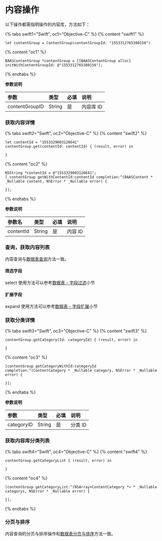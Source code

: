 # 内容操作

以下操作都需指明操作的内容库，方法如下：

{% tabs swift1="Swift", oc1="Objective-C" %}
{% content "swift1" %}
```
let contentGroup = ContentGroup(contentGroupId: "1553312765380156")
```
{% content "oc1" %}
```
BAASContentGroup *contentGroup = [[BAASContentGroup alloc] initWithContentGroupId: @"1553312765380156"];
```
{% endtabs %}

**参数说明**

| 参数           | 类型    | 必填 | 说明 |
| :------------- | :----- | :-- | :-- |
| contentGroupID | String | 是  | 内容库 ID |

### 获取内容详情

{% tabs swift2="Swift", oc2="Objective-C" %}
{% content "swift2" %}
```
let contentId = "1553329603126641"
contentGroup.get(contentId: contentId) { (result, error) in

}
```
{% content "oc2" %}
```
NSString *contentId = @"1553329603126641";
[_contentGroup getWithContentId:contentId completion:^(BAASContent * _Nullable content, NSError * _Nullable error) {

}];
```
{% endtabs %}

**参数说明**

| 参数名      | 类型   | 必填  | 说明 |
| :--------- | :----- | :--- | :-- |
| contentId | String | 是   | 内容 ID |

### 查询，获取内容列表

内容查询与[数据表查询](../schema/query.md)方法一致。

#### 筛选字段 

select 使用方法可以参考[数据表 - 字段过滤](/ios-sdk/schema/select-and-expand.md)小节

#### 扩展字段 

expand 使用方法可以参考[数据表 - 字段扩展](/ios-sdk/schema/select-and-expand.md)小节

### 获取分类详情

{% tabs swift3="Swift", oc3="Objective-C" %}
{% content "swift3" %}
```
contentGroup.getCategory(Id: categoryId) { (result, error) in

}
```
{% content "oc3" %}
```
[contentGroup getCategoryWithId:categoryId completion:^(ContentCategory * _Nullable category, NSError * _Nullable error) {

}];
```
{% endtabs %}

**参数说明**

| 参数        | 类型   | 必填 | 说明 |
| :--------- | :----  | :-- | :-- |
| categoryID | String |  是 | 分类 ID |

### 获取内容库分类列表

{% tabs swift4="Swift", oc4="Objective-C" %}
{% content "swift4" %}
```
contentGroup.getCategoryList { (result, error) in

}
```
{% content "oc4" %}
```
[contentGroup getCategoryList:^(NSArray<ContentCategory *> * _Nullable categorys, NSError * _Nullable error) {

}];
```
{% endtabs %}

### 分页与排序
内容查询的分页与排序操作和[数据表分页与排序](../schema/limit-and-order.md)方法一致。
